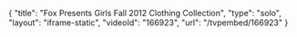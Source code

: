 {
    "title": "Fox Presents Girls Fall 2012 Clothing Collection",
    "type": "solo",
    "layout": "iframe-static",
    "videoId": "166923",
    "url": "\/tvpembed\/166923"
}